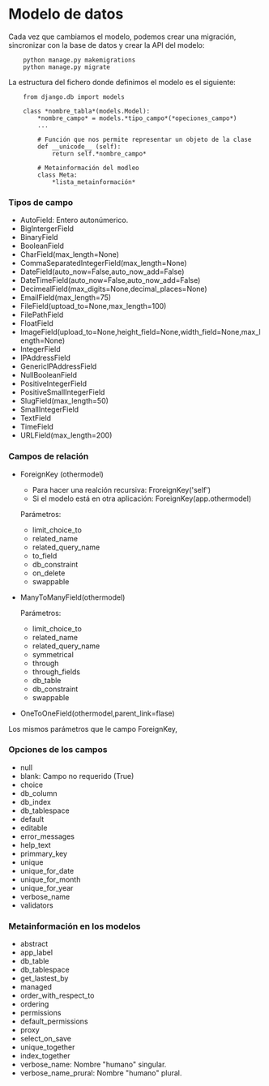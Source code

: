 # Modelo de datos

Cada vez que cambiamos el modelo, podemos crear una migración, sincronizar con la base de datos y crear la API del modelo:

		python manage.py makemigrations
		python manage.py migrate

La estructura del fichero donde definimos el modelo es el siguiente:

		from django.db import models
		
		class *nombre_tabla*(models.Model):
    		*nombre_campo* = models.*tipo_campo*(*opeciones_campo*)
    		...

    		# Función que nos permite representar un objeto de la clase
    		def __unicode__ (self):
    			return self.*nombre_campo*

    		# Metainformación del modleo
    		class Meta:
    			*lista_metainformación*

### Tipos de campo

* AutoField: Entero autonúmerico.
* BigIntergerField
* BinaryField
* BooleanField
* CharField(max_length=None)
* CommaSeparatedIntegerField(max_length=None)
* DateField(auto_now=False,auto_now_add=False)
* DateTimeField(auto_now=False,auto_now_add=False)
* DecimealField(max_digits=None,decimal_places=None)
* EmailField(max_length=75)
* FileField(uptoad_to=None,max_length=100)
* FilePathField
* FloatField
* ImageField(upload_to=None,height_field=None,width_field=None,max_length=None)
* IntegerField
* IPAddressField
* GenericIPAddressField
* NullBooleanField
* PositiveIntegerField
* PositiveSmallIntegerField
* SlugField(max_length=50)
* SmallIntegerField
* TextField
* TimeField
* URLField(max_length=200)


### Campos de relación

* ForeignKey (othermodel)

	* Para hacer una realción recursiva: FroreignKey('self')
	* Si el modelo está en otra aplicación: ForeignKey(app.othermodel)

	Parámetros:

	* limit_choice_to
	* related_name
	* related_query_name
	* to_field
	* db_constraint
	* on_delete 
	* swappable

* ManyToManyField(othermodel)

	Parámetros:

	* limit_choice_to
	* related_name
	* related_query_name 
	* symmetrical
	* through
	* through_fields
	* db_table
	* db_constraint
	* swappable

* OneToOneField(othermodel,parent_link=flase)

Los mismos parámetros que le campo ForeignKey,

### Opciones de los campos

* null
* blank: Campo no requerido (True)
* choice
* db_column
* db_index
* db_tablespace
* default
* editable
* error_messages
* help_text
* primmary_key
* unique
* unique_for_date
* unique_for_month
* unique_for_year
* verbose_name
* validators

### Metainformación en los modelos

* abstract
* app_label
* db_table
* db_tablespace
* get_lastest_by
* managed
* order_with_respect_to
* ordering
* permissions
* default_permissions
* proxy
* select_on_save
* unique_together
* index_together
* verbose_name: Nombre "humano" singular.
* verbose_name_prural: Nombre "humano" plural.

